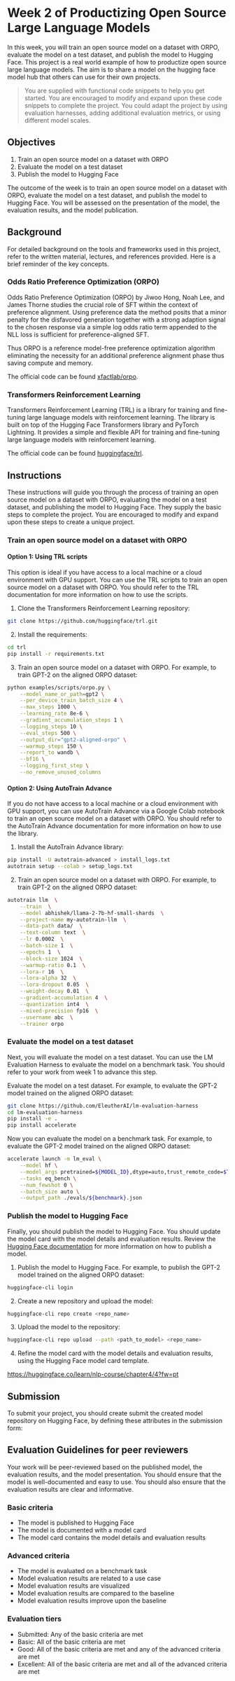 # Week 2 of Productizing Open Source Large Language Models

In this week, you will train an open source model on a dataset with ORPO, evaluate the model on a test dataset, and publish the model to Hugging Face. This project is a real world example of how to productize open source large language models. The aim is to share a model on the hugging face model hub that others can use for their own projects.

> You are supplied with functional code snippets to help you get started. You are encouraged to modify and expand upon these code snippets to complete the project. You could adapt the project by using evaluation harnesses, adding additional evaluation metrics, or using different model scales.

## Objectives

1. Train an open source model on a dataset with ORPO
2. Evaluate the model on a test dataset
3. Publish the model to Hugging Face

The outcome of the week is to train an open source model on a dataset with ORPO, evaluate the model on a test dataset, and publish the model to Hugging Face. You will be assessed on the presentation of the model, the evaluation results, and the model publication.

## Background

For detailed background on the tools and frameworks used in this project, refer to the written material, lectures, and references provided. Here is a brief reminder of the key concepts.

### Odds Ratio Preference Optimization (ORPO)

Odds Ratio Preference Optimization (ORPO) by Jiwoo Hong, Noah Lee, and James Thorne studies the crucial role of SFT within the context of preference alignment. Using preference data the method posits that a minor penalty for the disfavored generation together with a strong adaption signal to the chosen response via a simple log odds ratio term appended to the NLL loss is sufficient for preference-aligned SFT.

Thus ORPO is a reference model-free preference optimization algorithm eliminating the necessity for an additional preference alignment phase thus saving compute and memory.

The official code can be found [xfactlab/orpo](https://github.com/xfactlab/orpo).

### Transformers Reinforcement Learning

Transformers Reinforcement Learning (TRL) is a library for training and fine-tuning large language models with reinforcement learning. The library is built on top of the Hugging Face Transformers library and PyTorch Lightning. It provides a simple and flexible API for training and fine-tuning large language models with reinforcement learning.

The official code can be found [huggingface/trl](https://github.com/huggingface/trl).

## Instructions

These instructions will guide you through the process of training an open source model on a dataset with ORPO, evaluating the model on a test dataset, and publishing the model to Hugging Face. They supply the basic steps to complete the project. You are encouraged to modify and expand upon these steps to create a unique project.

### Train an open source model on a dataset with ORPO

#### Option 1: Using TRL scripts

This option is ideal if you have access to a local machine or a cloud environment with GPU support. You can use the TRL scripts to train an open source model on a dataset with ORPO. You should refer to the TRL documentation for more information on how to use the scripts.

1. Clone the Transformers Reinforcement Learning repository:

```bash
git clone https://github.com/huggingface/trl.git
```

2. Install the requirements:

```bash
cd trl
pip install -r requirements.txt
```

3. Train an open source model on a dataset with ORPO. For example, to train GPT-2 on the aligned ORPO dataset:

```bash
python examples/scripts/orpo.py \
    --model_name_or_path=gpt2 \
    --per_device_train_batch_size 4 \
    --max_steps 1000 \
    --learning_rate 8e-6 \
    --gradient_accumulation_steps 1 \
    --logging_steps 10 \
    --eval_steps 500 \
    --output_dir="gpt2-aligned-orpo" \
    --warmup_steps 150 \
    --report_to wandb \
    --bf16 \
    --logging_first_step \
    --no_remove_unused_columns
```

#### Option 2: Using AutoTrain Advance

If you do not have access to a local machine or a cloud environment with GPU support, you can use AutoTrain Advance via a Google Colab notebook to train an open source model on a dataset with ORPO. You should refer to the AutoTrain Advance documentation for more information on how to use the library.

1. Install the AutoTrain Advance library:

```bash
pip install -U autotrain-advanced > install_logs.txt
autotrain setup --colab > setup_logs.txt
```

2. Train an open source model on a dataset with ORPO. For example, to train GPT-2 on the aligned ORPO dataset:

```bash
autotrain llm  \
    --train  \
    --model abhishek/llama-2-7b-hf-small-shards  \
    --project-name my-autotrain-llm  \
    --data-path data/  \
    --text-column text  \
    --lr 0.0002  \
    --batch-size 1  \
    --epochs 1  \
    --block-size 1024  \
    --warmup-ratio 0.1  \
    --lora-r 16  \
    --lora-alpha 32  \
    --lora-dropout 0.05  \
    --weight-decay 0.01  \
    --gradient-accumulation 4  \
    --quantization int4  \
    --mixed-precision fp16  \
    --username abc  \
    --trainer orpo

```

### Evaluate the model on a test dataset

Next, you will evaluate the model on a test dataset. You can use the LM Evaluation Harness to evaluate the model on a benchmark task. You should refer to your work from week 1 to advance this step.

Evaluate the model on a test dataset. For example, to evaluate the GPT-2 model trained on the aligned ORPO dataset:

```bash
git clone https://github.com/EleutherAI/lm-evaluation-harness
cd lm-evaluation-harness
pip install -e .
pip install accelerate
```

Now you can evaluate the model on a benchmark task. For example, to evaluate the GPT-2 model trained on the aligned ORPO dataset:

```bash
accelerate launch -m lm_eval \
    --model hf \
    --model_args pretrained=${MODEL_ID},dtype=auto,trust_remote_code=$TRUST_REMOTE_CODE \
    --tasks eq_bench \
    --num_fewshot 0 \
    --batch_size auto \
    --output_path ./evals/${benchmark}.json
```

### Publish the model to Hugging Face

Finally, you should publish the model to Hugging Face. You should update the model card with the model details and evaluation results. Review the [Hugging Face documentation]() for more information on how to publish a model.

1. Publish the model to Hugging Face. For example, to publish the GPT-2 model trained on the aligned ORPO dataset:

```bash
huggingface-cli login
```

2. Create a new repository and upload the model:

```bash
huggingface-cli repo create <repo_name>
```

3. Upload the model to the repository:

```bash
huggingface-cli repo upload --path <path_to_model> <repo_name>
```

4. Refine the model card with the model details and evaluation results, using the Hugging Face model card template.

https://huggingface.co/learn/nlp-course/chapter4/4?fw=pt

## Submission

To submit your project, you should create submit the created model repository on Hugging Face, by defining these attributes in the submission form:

<!-- TODO: Define the submission form attributes -->

<!-- table with submission  -->

## Evaluation Guidelines for peer reviewers

Your work will be peer-reviewed based on the published model, the evaluation results, and the model presentation. You should ensure that the model is well-documented and easy to use. You should also ensure that the evaluation results are clear and informative.

### Basic criteria

- The model is published to Hugging Face
- The model is documented with a model card
- The model card contains the model details and evaluation results

### Advanced criteria

- The model is evaluated on a benchmark task
- Model evaluation results are related to a use case
- Model evaluation results are visualized
- Model evaluation results are compared to the baseline
- Model evaluation results improve upon the baseline

### Evaluation tiers

- Submitted: Any of the basic criteria are met
- Basic: All of the basic criteria are met
- Good: All of the basic criteria are met and any of the advanced criteria are met
- Excellent: All of the basic criteria are met and all of the advanced criteria are met